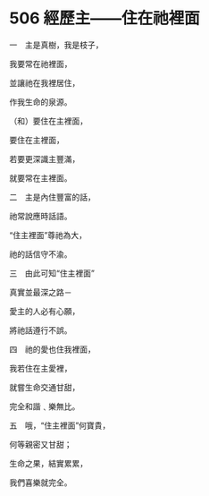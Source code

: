 # 506 經歷主——住在祂裡面

一　主是真樹，我是枝子，

我要常在祂裡面，

並讓祂在我裡居住，

作我生命的泉源。

（和）要住在主裡面，

要住在主裡面，

若要更深識主豐滿，

就要常在主裡面。

二　主是內住豐富的話，

祂常說應時話語。

“住主裡面”尊祂為大，

祂的話信守不渝。

三　由此可知“住主裡面”

真實並最深之路－

愛主的人必有心願，

將祂話遵行不誤。

四　祂的愛也住我裡面，

我若住在主愛裡，

就嘗生命交通甘甜，

完全和諧﹑樂無比。

五　哦，“住主裡面”何寶貴，

何等親密又甘甜；

生命之果，結實累累，

我們喜樂就完全。

